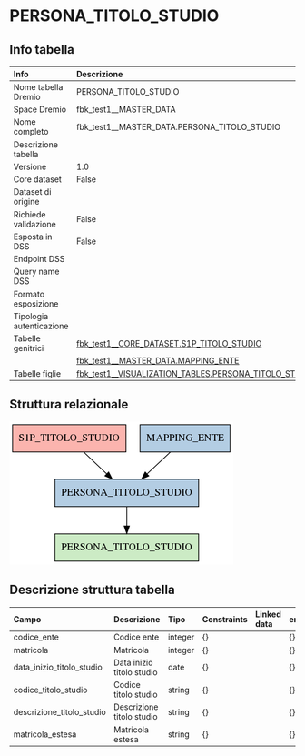 # PERSONA_TITOLO_STUDIO

## Info tabella

| Info                     | Descrizione                                                                                                                 |
|:-------------------------|:----------------------------------------------------------------------------------------------------------------------------|
| Nome tabella Dremio      | PERSONA_TITOLO_STUDIO                                                                                                       |
| Space Dremio             | fbk_test1__MASTER_DATA                                                                                                      |
| Nome completo            | fbk_test1__MASTER_DATA.PERSONA_TITOLO_STUDIO                                                                                |
| Descrizione tabella      |                                                                                                                             |
| Versione                 | 1.0                                                                                                                         |
| Core dataset             | False                                                                                                                       |
| Dataset di origine       |                                                                                                                             |
| Richiede validazione     | False                                                                                                                       |
| Esposta in DSS           | False                                                                                                                       |
| Endpoint DSS             |                                                                                                                             |
| Query name DSS           |                                                                                                                             |
| Formato esposizione      |                                                                                                                             |
| Tipologia autenticazione |                                                                                                                             |
| Tabelle genitrici        | [fbk_test1__CORE_DATASET.S1P_TITOLO_STUDIO](/fbk_test1__CORE_DATASET/S1P_TITOLO_STUDIO/markdown.md)                         |
|                          | [fbk_test1__MASTER_DATA.MAPPING_ENTE](/fbk_test1__MASTER_DATA/MAPPING_ENTE/markdown.md)                                     |
| Tabelle figlie           | [fbk_test1__VISUALIZATION_TABLES.PERSONA_TITOLO_STUDIO](/fbk_test1__VISUALIZATION_TABLES/PERSONA_TITOLO_STUDIO/markdown.md) |

## Struttura relazionale

![PERSONA_TITOLO_STUDIO](./graph_png.png)

## Descrizione struttura tabella

| Campo                     | Descrizione               | Tipo    | Constraints   | Linked data   | errors   |
|:--------------------------|:--------------------------|:--------|:--------------|:--------------|:---------|
| codice_ente               | Codice ente               | integer | {}            |               | {}       |
| matricola                 | Matricola                 | integer | {}            |               | {}       |
| data_inizio_titolo_studio | Data inizio titolo studio | date    | {}            |               | {}       |
| codice_titolo_studio      | Codice titolo studio      | string  | {}            |               | {}       |
| descrizione_titolo_studio | Descrizione titolo studio | string  | {}            |               | {}       |
| matricola_estesa          | Matricola estesa          | string  | {}            |               | {}       |
